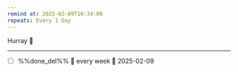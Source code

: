 ```yaml
---
remind at: 2025-02-09T16:34:00
repeats: Every 1 Day
---
```


Hurray 🍾 

---
- [ ] %%done_del%% 🔁 every week 📅 2025-02-09